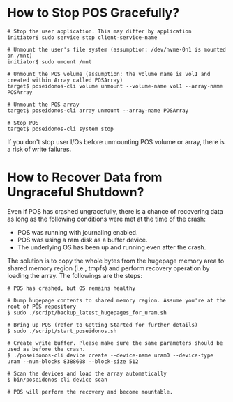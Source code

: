 How to Stop POS Gracefully?
========
```
# Stop the user application. This may differ by application
initiator$ sudo service stop client-service-name
 
# Unmount the user's file system (assumption: /dev/nvme-0n1 is mounted on /mnt)
initiator$ sudo umount /mnt
 
# Unmount the POS volume (assumption: the volume name is vol1 and created within Array called POSArray)
target$ poseidonos-cli volume unmount --volume-name vol1 --array-name POSArray
 
# Unmount the POS array
target$ poseidonos-cli array unmount --array-name POSArray

# Stop POS
target$ poseidonos-cli system stop
```

If you don't stop user I/Os before unmounting POS volume or array, there is a risk of write failures. 


How to Recover Data from Ungraceful Shutdown?
========
Even if POS has crashed ungracefully, there is a chance of recovering data as long as the following conditions were met at the time of the crash:
* POS was running with journaling enabled.
* POS was using a ram disk as a buffer device.
* The underlying OS has been up and running even after the crash.

The solution is to copy the whole bytes from the hugepage memory area to shared memory region (i.e., tmpfs) and perform recovery operation by loading the array. The followings are the steps:

```
# POS has crashed, but OS remains healthy
 
# Dump hugepage contents to shared memory region. Assume you're at the root of POS repository
$ sudo ./script/backup_latest_hugepages_for_uram.sh
 
# Bring up POS (refer to Getting Started for further details)
$ sudo ./script/start_poseidonos.sh
 
# Create write buffer. Please make sure the same parameters should be used as before the crash.
$ ./poseidonos-cli device create --device-name uram0 --device-type uram --num-blocks 8388608 --block-size 512
 
# Scan the devices and load the array automatically
$ bin/poseidonos-cli device scan
  
# POS will perform the recovery and become mountable.
```
